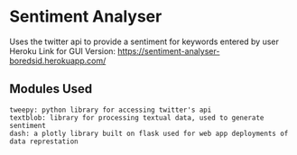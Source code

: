 # Sentiment Analyser
Uses the twitter api to provide a sentiment for keywords entered by user\
Heroku Link for GUI Version: https://sentiment-analyser-boredsid.herokuapp.com/  

## Modules Used
``` tweepy: python library for accessing twitter's api ```  
``` textblob: library for processing textual data, used to generate sentiment ```  
``` dash: a plotly library built on flask used for web app deployments of data represtation ```
